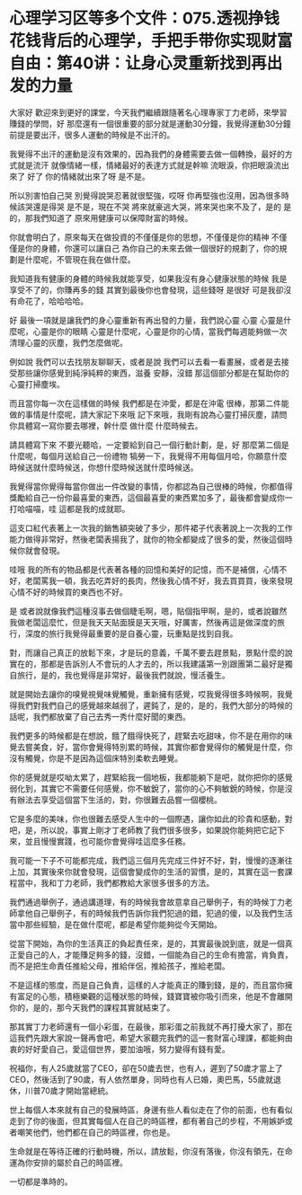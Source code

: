 # 心理学习区等多个文件：075.透视挣钱花钱背后的心理学，手把手带你实现财富自由：第40讲：让身心灵重新找到再出发的力量

大家好 歡迎來到更好的課堂，今天我們繼續跟隨著名心理專家丁力老師，來學習賺錢的學問，好 那麼還有一個很重要的部分就是運動30分鐘，我覺得運動30分鐘前提是要出汗，很多人運動的時候是不出汗的。

我覺得不出汗的運動是沒有效果的，因為我們的身體需要去做一個轉換，最好的方式就是流汗 就像情緒一樣，情緒最好的表達方式就是幹嘛 流眼淚，你把眼淚流出來了 好了 你的情緒就出來了呀 是不是。

所以別害怕自己哭 別覺得說哭忍著就很堅強，哎呀 你再堅強也沒用，因為很多時候該哭還是得哭 是不是，現在不哭 將來就豪逃大哭，將來哭也來不及了，是的 是的，那我們知道了 原來用健康可以保障財富的時候。

你就會明白了，原來每天在做投資的不僅僅是你的思想，不僅僅是你的精神 不僅僅是你的身體，你還可以讓自己 為你自己的未來去做一個很好的規劃了，你的規劃是什麼呢，不管現在我在做什麼。

我知道我有健康的身體的時候我就能享受，如果我沒有身心健康狀態的時候 我是享受不了的，你賺再多的錢 其實到最後你也會發現，這些錢呀 是很好 可是我卻沒有命花了，哈哈哈哈。

好 最後一項就是讓我們的身心靈重新有再出發的力量，我們說心靈 心靈 心靈是什麼呢，心靈是你的眼睛 心靈是什麼呢，心靈是你的心情，當我們每週能夠做一次清理心靈的灰塵，我們怎麼做呢。

例如說 我們可以去找朋友聊聊天，或者是說 我們可以去看一看畫展，或者是去接受那些讓你感覺到純淨純粹的東西，滋養 安靜，沒錯 那這個部分都是在幫助你的心靈打掃塵埃。

而且當你每一次在這樣做的時候 我們都是在沖愛，都是在沖電 很棒，那第二件能做的事情是什麼呢，請大家記下來哦 記下來哦，我剛有說為心靈打掃灰塵，請問你具體寫一寫你要去哪裡，幹什麼 做什麼 什麼時候去。

請具體寫下來 不要光聽哈，一定要給到自己一個行動計劃，是，好 那麼第二個是什麼呢，每個月送給自己一份禮物 犒勞一下，我覺得不用每個月哈，你願意什麼時候送就什麼時候送，你想什麼時候送就什麼時候送。

我覺得當你覺得每當你做出一件改變的事情，你都認為自己很棒的時候，你都值得獎勵給自己一份你最喜愛的東西，這個最喜愛的東西累加多了，最後都會變成你一打哈喵喵，哇 這都是我的成就耶。

這支口紅代表著上一次我的銷售額突破了多少，那件裙子代表著說上一次我的工作能力做得非常好，然後老闆表揚我了，就你的物全都變成了很多的愛，然後這個時候你就會發現。

哇哦 我的所有的物品都是代表著各種的回憶和美好的記憶，而不是補償，心情不好，老闆罵我一頓，我去吃弄好的長肉，然後我心情不好，我去買買買，後來發現心情不好的時候買的東西也不好。

是 或者說就像我們這種沒事去做個睫毛啊，嗯，貼個指甲啊，是的，或者說雖然我做老闆這麼忙，但是我天天貼面膜是天天哦，好厲害，然後再這是做深度的旅行，深度的旅行我覺得最重要的是自養心靈，玩重點是找到自我。

對，而讓自己真正的放鬆下來，才是玩的意義，千萬不要去趕景點，景點什麼的說實在的，那都是告訴別人不會玩的人才去的，所以我建議第一別跟團第二最好是獨自旅行，是的，我也覺得是非常好，最後我們就說，慢活養生。

就是開始去讓你的嗅覺視覺味覺觸覺，重新擁有感覺，哎我覺得很多時候啊，我覺得我們對我們自己的感覺越來越弱了，遲鈍了，是的，是的，我們大部分的時候的話呢，我們都放棄了自己去秀一秀什麼好聞的東西。

我們更多的時候都是在想說，餓了餓得快死了，趕緊去吃甜味，你不是在用你的味覺去嘗美食，好，當你會覺得特別累的時候，其實你都會覺得你的觸覺是什麼，你沒有觸覺，你是不是因為這個床特別柔軟去睡覺。

你的感覺就是哎呦太累了，趕緊給我一個地板，我都能躺下是吧，就你把你的感覺弱化到，其實它不需要任何感覺，你不敏銳了，當你的心不夠敏銳的時候，你是沒有辦法去享受這個當下生活的，對，你很難去品嘗一個櫻桃。

它是多麼的美味，你也很難去感受人生中的一個際遇，讓你如此的珍貴和感動，對吧，是，所以說，事實上剛才丁老師教了我們很多很多，如果說你能夠把它記下來，並且慢慢實踐，也可能你會覺得哇這麼多任務。

我可能一下子不可能都完成，我們這三個月先完成三件好不好，對，慢慢的逐漸往上加，其實後來你就會發現，這個會變成你的生活的習慣，是的，其實在這一套課程當中，我和丁力老師，我們都教給大家很多很多的方法。

我們通過舉例子，通過講道理，有的時候我會故意拿自己舉例子，有的時候丁力老師拿他自己舉例子，有的時候我們告訴你我們犯過的錯，犯過的傻，以及我們生活當中那些經驗，是在做什麼呢，都是希望你能夠從今天開始。

從當下開始，為你的生活真正的負起責任來，是的，其實最後說到底，就是一個真正愛自己的人，才能賺足夠多的錢，沒錯，一個能為自己的生命有擔當，肯負責，而不是把生命責任推給父母，推給伴侶，推給孩子，推給老闆。

不是這樣的態度，而是自己負責，這樣的人才能真正的賺到錢，是的，而且當你擁有富足的心態，積極樂觀的這種狀態的時候，錢寶寶被你吸引而來，他是不會離開你的，是的，那今天我們的課程其實就結束了。

那其實丁力老師還有一個小彩蛋，在最後，那彩蛋之前我就不再打擾大家了，那在這我們先跟大家說一聲再會吧，希望大家聽完我們的這一套財富心理課，都能夠由衷的好好愛自己，愛這個世界，要加油哦，努力變得有錢有愛。

祝福你，有人25歲就當了CEO，卻在50歲去世，也有人，遲到了50歲才當上了CEO，然後活到了90歲，有人依然單身，同時也有人已婚，奧巴馬，55歲就退休，川普70歲才開始當總統。

世上每個人本來就有自己的發展時區，身邊有些人看似走在了你的前面，也有看似走到了你的後面，但其實每個人在自己的時區裡，都有著自己的步程，不用嫉妒或者嘲笑他們，他們都在自己的時區裡，你也是。

生命就是在等待正確的行動時機，所以，請放鬆，你沒有落後，你沒有領先，在命運為你安排的屬於自己的時區裡。

一切都是準時的。